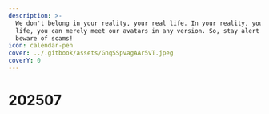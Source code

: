 ```yaml
---
description: >-
  We don't belong in your reality, your real life. In your reality, your real
  life, you can merely meet our avatars in any version. So, stay alert and
  beware of scams!
icon: calendar-pen
cover: ../.gitbook/assets/GnqSSpvagAAr5vT.jpeg
coverY: 0
---
```


# 202507

